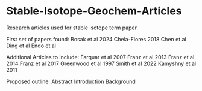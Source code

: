 # Stable-Isotope-Geochem-Articles
Research articles used for stable isotope term paper

First set of papers found: 
  Bosak et al 2024
  Chela-Flores 2018
  Chen et al 
  Ding et al
  Endo et al 

Additional Articles to include: 
  Farquar et al 2007
  Franz et al 2013
  Franz et al 2014
  Franz et al 2017
  Greenwood et al 1997
  Smith et al 2022 
  Kamyshny et al 2011

Proposed outline: 
	Abstract
	Introduction
	Background
